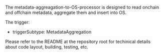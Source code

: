 The metadata-aggreagation-to-OS-processor is designed to read onchain and offchain metadata, aggregate them and insert into OS.

The trigger:
- triggerSubtype: MetadataAggregation

Please refer to the README at the repository root for techinical details about code layout, building, testing, etc. 